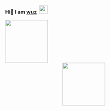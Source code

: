 ### Hi👋 I am <a href="http://www.wuzq.fun">wuz</a>&nbsp;&nbsp;<img style="width:27px;" src="https://user-images.githubusercontent.com/5679180/79618120-0daffb80-80be-11ea-819e-d2b0fa904d07.gif"></img>
<img height="137px" src="https://github-readme-stats.vercel.app/api?username=iamwuz&hide_title=true&hide_border=true&show_icons=trueline_height=21&text_color=000&icon_color=000&bg_color=0,ea6161,ffc64d,fffc4d,52fa5a&theme=graywhite" />
<div align="center"> <img height="137px" src="https://github-readme-stats.vercel.app/api?username=iamwuz&hide_title=true&hide_border=true&show_icons=trueline_height=21&text_color=000&icon_color=000&theme=defaultValue" /> </div>
<!--
<div align="left"> <img src="https://metrics.lecoq.io/iamwuz?template=classic&config.timezone=Asia%2FShanghai"> </div>
<br><br>
<div align="left" dir="auto">
    <a href="https://www.wuzq.fun" rel="nofollow" target="_blank"><img src="https://camo.githubusercontent.com/f17341d1f14e1905e9ef86a3108ab64f9beb940a9ea48fcd68d8cb91ada0044f/68747470733a2f2f696d672e736869656c64732e696f2f62616467652f576562736974652de58d9ae5aea22d626c7565" data-canonical-src="https://img.shields.io/badge/Website-博客-blue" style="max-width: 100%;"></a> 
    <a href="https://www.youtube.com/@user-xe8ko1lr5f/featured" rel="nofollow" target="_blank"><img src="https://camo.githubusercontent.com/8543581b3be7b694975f425605dc21b5e054864566a940ad9ac61c8b2acc0861/68747470733a2f2f696d672e736869656c64732e696f2f62616467652f596f75547562652de6b2b9e7aea12d633332313336" data-canonical-src="https://img.shields.io/badge/YouTube-油管-c32136" style="max-width: 100%;"></a> 
    <a href="https://space.bilibili.com/349210173/" rel="nofollow" target="_blank"><img src="https://camo.githubusercontent.com/b1eef5b46962c08cac3e579d9295ed12752bf058de1a30260d17664a23b5e94f/68747470733a2f2f696d672e736869656c64732e696f2f62616467652f42696c6962696c692d42e7ab992d666636396234" data-canonical-src="https://img.shields.io/badge/Bilibili-B站-ff69b4" style="max-width: 100%;"></a> 
    <a href="https://blog.csdn.net/qq_35763045" rel="nofollow" target="_blank"><img src="https://camo.githubusercontent.com/6d46a09f75cd1296ac40b6403c33cc4be64e85200516b7d575ad8eddbdbd2eea/68747470733a2f2f696d672e736869656c64732e696f2f62616467652f4353444e2de8aebae59d9b2d633332313336" data-canonical-src="https://img.shields.io/badge/CSDN-论坛-c32136" style="max-width: 100%;"></a> 
  </div>
-->

<!--
**iamwuz/iamwuz** is a ✨ _special_ ✨ repository because its `README.md` (this file) appears on your GitHub profile.

Here are some ideas to get you started:

- 🔭 I’m currently working on ...
- 🌱 I’m currently learning ...
- 👯 I’m looking to collaborate on ...
- 🤔 I’m looking for help with ...
- 💬 Ask me about ...
- 📫 How to reach me: ...
- 😄 Pronouns: ...
- ⚡ Fun fact: ...
-->
